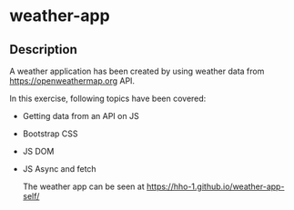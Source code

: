 # weather-app
## Description

A weather application has been created by using weather data from https://openweathermap.org API.

In this exercise, following topics have been covered:
- Getting data from an API on JS
- Bootstrap CSS
- JS DOM
- JS Async and fetch

  The weather app can be seen at https://hho-1.github.io/weather-app-self/
